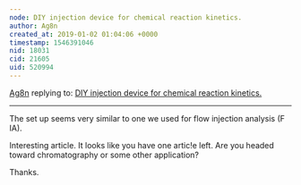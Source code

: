 ```yaml
---
node: DIY injection device for chemical reaction kinetics.
author: Ag8n
created_at: 2019-01-02 01:04:06 +0000
timestamp: 1546391046
nid: 18031
cid: 21605
uid: 520994
---
```




[Ag8n](../profile/Ag8n) replying to: [DIY injection device for chemical reaction kinetics.](../notes/JSummers/12-31-2018/diy-injection-device-for-chemical-reaction-kinetics)

----
 The set up seems very similar to one we used for flow injection analysis (F IA).

Interesting article. It looks like you have one artic!e left.  Are you headed toward chromatography or some other application?

Thanks.